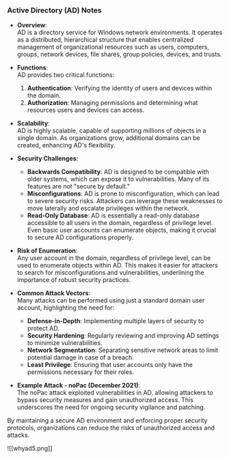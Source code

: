### Active Directory (AD) Notes

- **Overview**:  
  AD is a directory service for Windows network environments. It operates as a distributed, hierarchical structure that enables centralized management of organizational resources such as users, computers, groups, network devices, file shares, group policies, devices, and trusts.

- **Functions**:  
  AD provides two critical functions:
  1. **Authentication**: Verifying the identity of users and devices within the domain.
  2. **Authorization**: Managing permissions and determining what resources users and devices can access.

- **Scalability**:  
  AD is highly scalable, capable of supporting millions of objects in a single domain. As organizations grow, additional domains can be created, enhancing AD's flexibility.

- **Security Challenges**:  
  - **Backwards Compatibility**: AD is designed to be compatible with older systems, which can expose it to vulnerabilities. Many of its features are not "secure by default."
  - **Misconfigurations**: AD is prone to misconfiguration, which can lead to severe security risks. Attackers can leverage these weaknesses to move laterally and escalate privileges within the network.
  - **Read-Only Database**: AD is essentially a read-only database accessible to all users in the domain, regardless of privilege level. Even basic user accounts can enumerate objects, making it crucial to secure AD configurations properly.

- **Risk of Enumeration**:  
  Any user account in the domain, regardless of privilege level, can be used to enumerate objects within AD. This makes it easier for attackers to search for misconfigurations and vulnerabilities, underlining the importance of robust security practices.

- **Common Attack Vectors**:  
  Many attacks can be performed using just a standard domain user account, highlighting the need for:
  - **Defense-in-Depth**: Implementing multiple layers of security to protect AD.
  - **Security Hardening**: Regularly reviewing and improving AD settings to minimize vulnerabilities.
  - **Network Segmentation**: Separating sensitive network areas to limit potential damage in case of a breach.
  - **Least Privilege**: Ensuring that user accounts only have the permissions necessary for their roles.

- **Example Attack - noPac (December 2021)**:  
  The noPac attack exploited vulnerabilities in AD, allowing attackers to bypass security measures and gain unauthorized access. This underscores the need for ongoing security vigilance and patching.

By maintaining a secure AD environment and enforcing proper security protocols, organizations can reduce the risks of unauthorized access and attacks.

![[whyad5.png]]